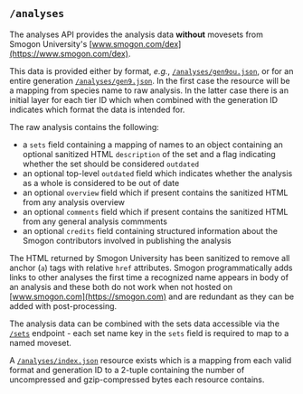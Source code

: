 ## `/analyses`

The analyses API provides the analysis data **without** movesets from Smogon University's
[www.smogon.com/dex](https://www.smogon.com/dex).

This data is provided either by format, _e.g._,
[`/analyses/gen9ou.json`](https://data.pkmn.cc/analyses/gen9ou.json), or for an entire generation
[`/analyses/gen9.json`](https://data.pkmn.cc/analyses/gen9.json). In the first case the resource
will be a mapping from species name to raw analysis. In the latter case there is an initial layer
for each tier ID which when combined with the generation ID indicates which format the data is
intended for.

The raw analysis contains the following:

  - a `sets` field containing a mapping of names to an object containing an optional sanitized HTML
    `description` of the set and a flag indicating whether the set should be considered `outdated`
  - an optional top-level `outdated` field which indicates whether the analysis as a whole is
    considered to be out of date
  - an optional `overview` field which if present contains the sanitized HTML from any analysis
    overview
  - an optional `comments` field which if present contains the sanitized HTML from any general
    analysis commments
  - an optional `credits` field containing structured information about the Smogon contributors
    involved in publishing the analysis

The HTML returned by Smogon University has been sanitized to remove all anchor (`a`) tags with
relative `href` attributes. Smogon programmatically adds links to other analyses the first time a
recognized name appears in body of an analysis and these both do not work when not hosted on
[www.smogon.com](https://smogon.com) and are redundant as they can be added with post-processing.

The analysis data can be combined with the sets data accessible via the
[`/sets`](https://data.pkmn.cc/sets) endpoint - each set name key in the `sets` field is required to
map to a named moveset.

A [`/analyses/index.json`](https://data.pkmn.cc/analyses/index.json) resource exists which is a
mapping from each valid format and generation ID to a 2-tuple containing the number of uncompressed
and gzip-compressed bytes each resource contains.
